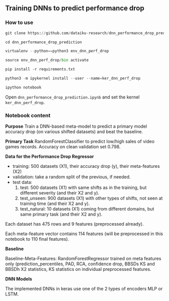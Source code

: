 ## Training DNNs to predict performance drop

### How to use

```python
git clone https://github.com/dataiku-research/dnn_performance_drop_prediction.git

cd dnn_performance_drop_prediction

virtualenv --python==python3 env_dnn_perf_drop

source env_dnn_perf_drop/bin activate

pip install -r requirements.txt

python3 -m ipykernel install --user --name=ker_dnn_perf_drop

ipython notebook
```

Open `dnn_performance_drop_prediction.ipynb` and set the kernel `ker_dnn_perf_drop`.

### Notebook content

**Purpose** Train a DNN-based meta-model to predict a primary model accuracy drop (on various shifted datasets) and beat the baseline.

**Primary Task** RandomForestClassifier to predict low/high sales of video games records. Accuracy on clean validation set 0.798.

**Data for the Performance Drop Regressor**
- training: 500 datasets (X1), their accuracy drop (y), their meta-features (X2)
- validation: take a random split of the previous, if needed.
- test data:
   1. test: 500 datasets (X1) with same shifts as in the training, but different severity (and their X2 and y).
   2. test_unseen: 900 datasets (X1) with other types of shifts, not seen at training time (and their X2 and y).
   3. test_natural: 10 datasets (X1) coming from different domains, but same primary task (and their X2 and y).
   
Each dataset has 475 rows and 9 features (preprocessed already).

Each meta-feature vector contains 114 features (will be preprocessed in this notebook to 110 final features).

**Baseline**

Baseline-Meta-Features: RandomForestRegressor trained on meta features only (prediction_percentiles, PAD, RCA, confidence drop, 
BBSDs KS and BBSDh X2 statistics, KS statistics on individual preprocessed features.

**DNN Models**

The implemented DNNs in keras use one of the 2 types of encoders MLP or LSTM. 


